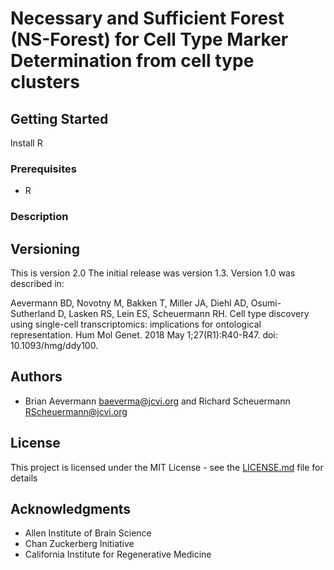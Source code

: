 # Necessary and Sufficient Forest (NS-Forest) for Cell Type Marker Determination from cell type clusters

## Getting Started

Install R

### Prerequisites

* R


### Description


## Versioning

This is version 2.0 The initial release was version 1.3. Version 1.0 was described in: 

Aevermann BD, Novotny M, Bakken T, Miller JA, Diehl AD, Osumi-Sutherland D, Lasken RS, Lein ES, Scheuermann RH.
Cell type discovery using single-cell transcriptomics: implications for ontological representation. 
Hum Mol Genet. 2018 May 1;27(R1):R40-R47. doi: 10.1093/hmg/ddy100.


## Authors

* Brian Aevermann baeverma@jcvi.org and Richard Scheuermann RScheuermann@jcvi.org


## License

This project is licensed under the MIT License - see the [LICENSE.md](LICENSE.md) file for details

## Acknowledgments

* Allen Institute of Brain Science
* Chan Zuckerberg Initiative 
* California Institute for Regenerative Medicine 

